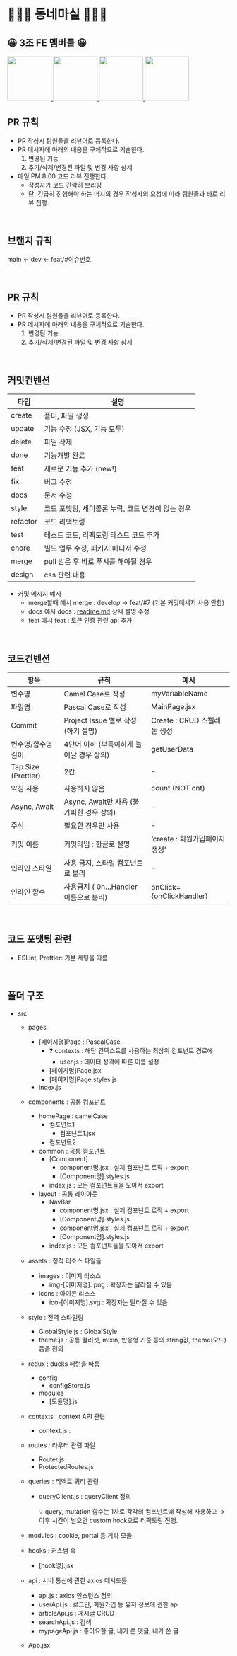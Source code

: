 # 🏃🏻‍♀️ 동네마실 🏃🏻‍♀️ 

## 😀 3조 FE 멤버들 😀

<a href="https://github.com/makepin2r">
<img src="https://github.com/makepin2r.png" width="100" height="100"/>
</a>
<a href="https://github.com/taehyunkim3">
<img src="https://github.com/taehyunkim3.png" width="100" height="100"/>
</a>
<a href="https://github.com/soolovepat">
<img src="https://github.com/soolovepat.png" width="100" height="100"/>
</a>
<a href="https://github.com/Kang-Gyeongwon">
<img src="https://github.com/Kang-Gyeongwon.png" width="100" height="100"/>
</a>

<br>

## PR 규칙

- PR 작성시 팀원들을 리뷰어로 등록한다.
- PR 메시지에 아래의 내용을 구체적으로 기술한다.
  1. 변경된 기능
  2. 추가/삭제/변경된 파일 및 변경 사항 상세
- 매일 PM 8:00 코드 리뷰 진행한다.
  - 작성자가 코드 간략히 브리핑
  - 단, 긴급히 진행해야 하는 머지의 경우 작성자의 요청에 따라 팀원들과 바로 리뷰 진행.

<br>

## 브랜치 규칙

main ← dev ← feat/#이슈번호

<br>

## PR 규칙

- PR 작성시 팀원들을 리뷰어로 등록한다.
- PR 메시지에 아래의 내용을 구체적으로 기술한다.
  1. 변경된 기능
  2. 추가/삭제/변경된 파일 및 변경 사항 상세

<br>

## 커밋컨벤션

| 타입     | 설명                                              |
| -------- | ------------------------------------------------- |
| create   | 폴더, 파일 생성                                   |
| update   | 기능 수정 (JSX, 기능 모두)                        |
| delete   | 파일 삭제                                         |
| done     | 기능개발 완료                                     |
| feat     | 새로운 기능 추가 (new!)                           |
| fix      | 버그 수정                                         |
| docs     | 문서 수정                                         |
| style    | 코드 포맷팅, 세미콜론 누락, 코드 변경이 없는 경우 |
| refactor | 코드 리팩토링                                     |
| test     | 테스트 코드, 리팩토링 테스트 코드 추가            |
| chore    | 빌드 업무 수정, 패키지 매니저 수정                |
| merge    | pull 받은 후 바로 푸시를 해야될 경우              |
| design   | css 관련 내용                                     |

- 커밋 메시지 예시
  - merge할때 예시 merge : develop → feat/#7 (기본 커밋메세지 사용 안함)
  - docs 예시 docs : [readme.md](http://readme.md) 상세 설명 수정
  - feat 예시 feat : 토큰 인증 관련 api 추가

<br>

## 코드컨벤션

| 항목                | 규칙                                     | 예시                           |
| ------------------- | ---------------------------------------- | ------------------------------ |
| 변수명              | Camel Case로 작성                        | myVariableName                 |
| 파일명              | Pascal Case로 작성                       | MainPage.jsx                   |
| Commit              | Project Issue 별로 작성 (하기 설명)      | Create : CRUD 스켈레톤 생성    |
| 변수명/함수명 길이  | 4단어 이하 (부득이하게 늘어날 경우 상의) | getUserData                    |
| Tap Size (Prettier) | 2칸                                      | -                              |
| 약칭 사용           | 사용하지 않음                            | count (NOT cnt)                |
| Async, Await        | Async, Await만 사용 (불가피한 경우 상의) | -                              |
| 주석                | 필요한 경우만 사용                       | -                              |
| 커밋 이름           | 커밋타입 : 한글로 설명                   | ‘create : 회원가입페이지 생성’ |
| 인라인 스타일       | 사용 금지, 스타일 컴포넌트로 분리        | -                              |
| 인라인 함수         | 사용금지 ( 0n…Handler 이름으로 분리)     | onClick={onClickHandler}       |

<br>

## 코드 포맷팅 관련

- ESLint, Prettier: 기본 세팅을 따름

<br>

## 폴더 구조

- src
  - pages
    - [페이지명]Page : PascalCase
      - ❓ contexts : 해당 컨텍스트를 사용하는 최상위 컴포넌트 경로에
        - user.js : 데이터 성격에 따른 이름 설정
      - [페이지명]Page.jsx
      - [페이지명]Page.styles.js
    - index.js
  - components : 공통 컴포넌트
    - homePage : camelCase
      - 컴포넌트1
        - 컴포넌트1.jsx
      - 컴포넌트2
    - common : 공통 컴포넌트
      - [Component]
        - component명.jsx : 실제 컴포넌트 로직 + export
        - [Component명].styles.js
      - index.js : 모든 컴포넌트들을 모아서 export
    - layout : 공통 레이아웃
      - NavBar
        - component명.jsx : 실제 컴포넌트 로직 + export
        - [Component명].styles.js
        - component명.jsx : 실제 컴포넌트 로직 + export
        - [Component명].styles.js
      - index.js : 모든 컴포넌트들을 모아서 export
  - assets : 정적 리소스 파일들
    - images : 이미지 리소스
      - img-[이미지명]. png : 확장자는 달라질 수 있음
    - icons : 아이콘 리소스
      - ico-[이미지명].svg : 확장자는 달라질 수 있음
  - style : 전역 스타일링
    - GlobalStyle.js : GlobalStyle
    - theme.js : 공통 컬러셋, mixin, 반응형 기준 등의 string값, theme(모드) 등을 정의
  - redux : ducks 패턴을 따름
    - config
      - configStore.js
    - modules
      - [모듈명].js
  - contexts : context API 관련
    - context.js :
  - routes : 라우터 관련 파일
    - Router.js
    - ProtectedRoutes.js
  - queries : 리액트 쿼리 관련
    - queryClient.js : queryClient 정의
      <aside>
      💡 query, mutation 함수는 1차로 각각의 컴포넌트에 작성해 사용하고 → 이후 시간이 남으면 custom hook으로 리팩토링 진행.
      
      </aside>

  - modules : cookie, portal 등 기타 모듈
  - hooks : 커스텀 훅
    - [hook명].jsx
  - api : 서버 통신에 관한 axios 메서드들
    - api.js : axios 인스턴스 정의
    - userApi.js : 로그인, 회원가입 등 유저 정보에 관한 api
    - articleApi.js : 게시글 CRUD
    - searchApi.js : 검색
    - mypageApi.js : 좋아요한 글, 내가 쓴 댓글, 내가 쓴 글
  - App.jsx

